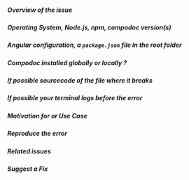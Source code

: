 <!--
> Please follow the issue template below for bug reports and queries.
> For issue, start the label of the title with [BUG]
> For feature requests, start the label of the title with [FEATURE] and explain your use case and ideas clearly below, you can remove sections which are not relevant.
-->

##### **Overview of the issue**

<!-- explain the issue or feature request, if an error is being thrown a stack trace helps -->

##### **Operating System, Node.js, npm, compodoc version(s)**

<!-- provide all information we need -->

##### **Angular configuration, a `package.json` file in the root folder**

<!-- This is mandatory for bug reports. This will help us to replicate the scenario. -->

##### **Compodoc installed globally or locally ?**

<!-- provide all information we need -->

##### **If possible sourcecode of the file where it breaks**

<!-- provide all information we need -->

##### **If possible your terminal logs before the error**

<!-- provide all information we need -->

##### **Motivation for or Use Case**

<!-- explain why this is a bug for you -->

##### **Reproduce the error**

<!-- an unambiguous set of steps to reproduce the error. -->

##### **Related issues**

<!-- has a similar issue been reported before? -->

##### **Suggest a Fix**

<!-- if you can't fix the bug yourself, perhaps you can point to what might be
  causing the problem (line of code or commit) -->

<!-- Love compodoc? Please consider supporting our collective:
👉  https://opencollective.com/compodoc/donate -->